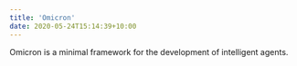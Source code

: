 ```yaml
---
title: 'Omicron'
date: 2020-05-24T15:14:39+10:00
---
```


Omicron is a minimal framework for the development of intelligent agents. 